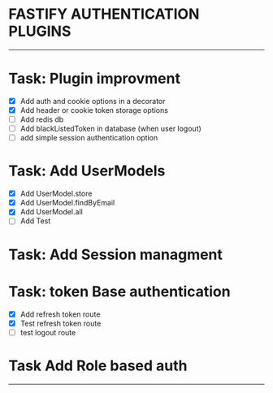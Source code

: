 # FASTIFY AUTHENTICATION PLUGINS
---
# Task: Plugin improvment
- [x] Add auth and cookie options in a decorator
- [x] Add header or cookie token storage options
- [ ] Add redis db
- [ ] Add blackListedToken in database (when user logout)
- [ ] add simple session authentication option
# Task: Add UserModels
- [x] Add UserModel.store
- [x] Add UserModel.findByEmail
- [x] Add UserModel.all
- [ ] Add Test
# Task: Add Session managment
# Task: token Base authentication
- [x] Add refresh token route
- [x] Test refresh token route
- [ ] test logout route
# Task Add Role based auth
---